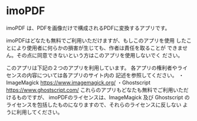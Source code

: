 # imoPDF

imoPDF は、PDFを画像だけで構成されるPDFに変換するアプリです。

imoPDFはどなたも無料でご利用いただけますが、もしこのアプリを使用
したことにより使用者に何らかの損害が生じても、作者は責任を取ることが
できません。その点に同意できないという方はこのアプリを使用しないでく
ださい。

このアプリは下記の２つのアプリを利用しています。
各アプリの権利者やライセンスの内容については各アプリのサイト内の
記述を参照してください。
・ImageMagick https://www.imagemagick.org/
・Ghostscript https://www.ghostscript.com/
これらのアプリもどなたも無料でご利用いただけるものですが、
imoPDFのライセンスは、ImageMagick 及び Ghostscript の
ライセンスを包括したものになりますので、それらのライセンスに反しない
ように利用してください。
